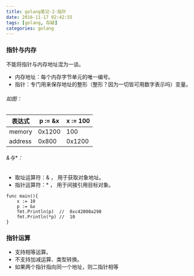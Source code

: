 ```yaml
---
title: golang笔记-2-指针
date: 2016-11-17 02:42:55
tags: [golang, 存疑]
categories: golang
---
```

### 指针与内存
不能将指针与内存地址混为一谈。
- 内存地址：每个内存字节单元的唯一编号。
- 指针：专门用来保存地址的整形（整形？因为一切皆可用数字表示吗）变量。
<!--more-->
###### 如图：

表达式| p := &x | x := 100
---|---|---
memory | 0x1200| 100
address | 0x800|0x1200

###### &与*：
- 取址运算符：& ， 用于获取对象地址。
- 指针运算符：* ， 用于间接引用目标对象。

```
func main(){
    x := 10
    p := &x
    fmt.Println(p)  //  0xc42000a298
    fmt.Println(*p) //  10
}
```

### 指针运算
- 支持相等运算。
- 不支持加减运算、类型转换。
- 如果两个指针指向同一个地址，则二指针相等


